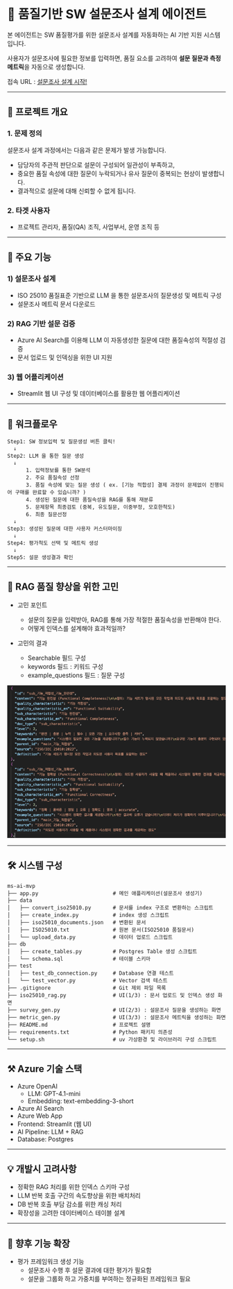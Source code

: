 # 📝 품질기반 SW 설문조사 설계 에이전트

본 에이전트는 SW 품질평가를 위한 설문조사 설계를 자동화하는 AI 기반 지원 시스템입니다.

사용자가 설문조사에 필요한 정보를 입력하면, 
품질 요소를 고려하여 **설문 질문과 측정 메트릭**을 자동으로 생성합니다.


접속 URL : [설문조사 설계 시작!](https://pro-wonka-web-cec5hhfxdmfsdhe3.polandcentral-01.azurewebsites.net)

---
## 🎯 프로젝트 개요
### 1. 문제 정의

설문조사 설계 과정에서는 다음과 같은 문제가 발생 가능합니다.

- 담당자의 주관적 판단으로 설문이 구성되어 일관성이 부족하고,
- 중요한 품질 속성에 대한 질문이 누락되거나 유사 질문이 중복되는 현상이 발생합니다.
- 결과적으로 설문에 대해 신뢰할 수 없게 됩니다.

### 2. 타겟 사용자

- 프로젝트 관리자, 품질(QA) 조직, 사업부서, 운영 조직 등


---
## 📌 주요 기능
### 1) 설문조사 설계
- ISO 25010 품질표준 기반으로 LLM 을 통한 설문조사의 질문생성 및 메트릭 구성
- 설문조사 메트릭 문서 다운로드

### 2) RAG 기반 설문 검증
- Azure AI Search를 이용해 LLM 이 자동생성한 질문에 대한 품질속성의 적절성 검증
- 문서 업로드 및 인덱싱을 위한 UI 지원

### 3) 웹 어플리케이션
- Streamlit 웹 UI 구성 및 데이터베이스를 활용한 웹 어플리케이션

---
## 🔄 워크플로우

```
Step1: SW 정보입력 및 질문생성 버튼 클릭!
  ↓
Step2: LLM 을 통한 질문 생성
  ↓     
      1. 입력정보를 통한 SW분석
      2. 주요 품질속성 선정
      3. 품질 속성에 맞는 질문 생성 ( ex. [기능 적합성] 결제 과정이 문제없이 진행되어 구매를 완료할 수 있습니까? )
      4. 생성된 질문에 대한 품질속성을 RAG를 통해 재분류
      5. 문제항목 최종검토 (중복, 유도질문, 이중부정, 모호한척도)
      6. 최종 질문선정
  ↓
Step3: 생성된 질문에 대한 사용자 커스터마이징
  ↓
Step4: 평가척도 선택 및 메트릭 생성
  ↓
Step5: 설문 생성결과 확인

```

---
## 🤔 RAG 품질 향상을 위한 고민
- 고민 포인트
  - 설문의 질문을 입력받아, RAG를 통해 가장 적절한 품질속성을 반환해야 한다.
  - 어떻게 인덱스를 설계해야 효과적일까?

- 고민의 결과
  - Searchable 필드 구성
  - keywords 필드 : 키워드 구성
  - example_questions 필드 : 질문 구성

![alt text](./images/index_field.png)

---
## 🛠️ 시스템 구성

```
ms-ai-mvp
├── app.py                        # 메인 애플리케이션(설문조사 생성기)
├── data
│   ├── convert_iso25010.py       # 문서를 index 구조로 변환하는 스크립트
│   ├── create_index.py           # index 생성 스크립트
│   ├── iso25010_documents.json   # 변환된 문서
│   ├── ISO25010.txt              # 원본 문서(ISO25010 품질문서)
│   └── upload_data.py            # 데이터 업로드 스크립트
├── db
│   ├── create_tables.py          # Postgres Table 생성 스크립트
│   └── schema.sql                # 테이블 스키마
├── test
│   ├── test_db_connection.py     # Database 연결 테스트
│   └── test_vector.py            # Vector 검색 테스트
├── .gitignore                    # Git 제외 파일 목록
├── iso25010_rag.py               # UI(1/3) : 문서 업로드 및 인덱스 생성 화면
├── survey_gen.py                 # UI(2/3) : 설문조사 질문을 생성하는 화면
├── metric_gen.py                 # UI(3/3) : 설문조사 메트릭을 생성하는 화면
├── README.md                     # 프로젝트 설명
├── requirements.txt              # Python 패키지 의존성
└── setup.sh                      # uv 가상환경 및 라이브러리 구성 스크립트
```

---
## ⚒️ Azure 기술 스택

- Azure OpenAI
   - LLM: GPT-4.1-mini
   - Embedding: text-embedding-3-short
- Azure AI Search
- Azure Web App
- Frontend: Streamlit (웹 UI)
- AI Pipeline: LLM + RAG
- Database: Postgres

---
## 💡 개발시 고려사항
- 정확한 RAG 처리를 위한 인덱스 스키마 구성
- LLM 반복 호출 구간의 속도향상을 위한 배치처리
- DB 반복 호출 부담 감소를 위한 캐싱 처리
- 확장성을 고려한 데이터베이스 테이블 설계

---
## 🚀  향후 기능 확장
- 평가 프레임워크 생성 기능
  - 설문조사 수행 후 설문 결과에 대한 평가가 필요함
  - 설문을 그룹화 하고 가중치를 부여하는 정규화된 프레임워크 필요